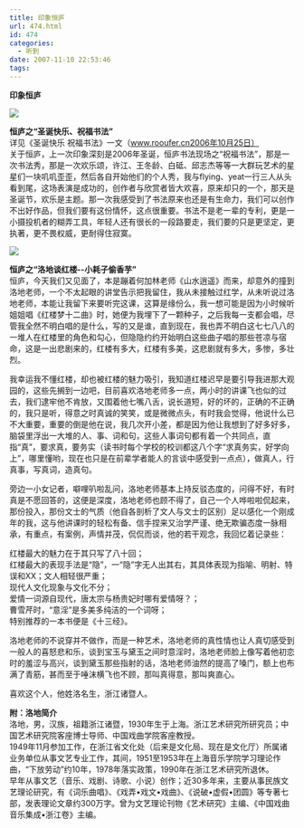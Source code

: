 ```yaml
---
title: 印象恒庐
url: 474.html
id: 474
categories:
  - 听到
date: 2007-11-10 22:53:46
tags:
---
```


**印象恒庐**

  
![](http://photo.guolaijie.com/rooufer/attachments/month_0711/e20071110225022.jpg)  
  
**恒庐之“圣诞快乐、祝福书法”**  
详见《圣诞快乐 祝福书法》一文（www.rooufer.cn2006年10月25日）  
关于恒庐，上一次印象深刻是2006年圣诞，恒庐书法现场之“祝福书法”，那是一次书法秀，那是一次欢乐颂，许江、王冬龄、白砥、邱志杰等等一大群玩艺术的星星们一块叽叽歪歪，然后各自开始他们的个人秀，我与flying、yeat一行三人从头看到尾，这场表演是成功的，创作者与欣赏者皆大欢喜，原来却只的一个，那天是圣诞节，欢乐是主题。那一次我感受到了书法原来也还是有生命力，我们可以创作不出好作品，但我们要有这份情怀，这点很重要。书法不是老一辈的专利，更是一小摄投机者的糊弄工具，年轻人还有很长的一段路要走，我们要的只是更坚定，更执著，更不畏权威，更耐得住寂寞。  
  
![](http://photo.guolaijie.com/rooufer/attachments/month_0711/o20071110224958.jpg)  
  
**恒庐之“洛地谈红楼--小耗子偷香芋”**  
恒庐，今天我们又见面了，本是蹦着何加林老师《山水逍遥》而来，却意外的撞到洛地老师，一个不太起眼的讲堂告示把我留住，我从未接触过红学，从未听说过洛地老师，本能让我留下来要听完这课，这算是缘份么，我一想可能是因为小时候听姐姐唱《红楼梦十二曲》时，她便为我埋下了一颗种子，之后我每一支都会唱，尽管我全然不明白唱的是什么，写的又是谁，直到现在，我也弄不明白这七七八八的一堆人在红楼里的角色和勾心，但隐隐约约开始明白这些曲子唱的那些苍凉与宿命，这是一出悲剧来的，红楼有多大，红楼有多美，这悲剧就有多大，多惨，多壮烈。  
  
我幸运我不懂红楼，却也被红楼的魅力吸引，我知道红楼迟早是要引导我进那大观园的，这些先搁到一边吧，目前喜欢洛地老师多一点，两小时的讲课飞也似的过去，我们逮牢他不肯放，又围着他七嘴八舌，说长道短，好的坏的，正确的不正确的，我只是听，得意之时真诚的笑笑，或是微微点头，有时我会觉得，他说什么已不大重要，重要的倒是他在说，我几次开小差，都是因为他让我想到了好多好多，脑袋里浮出一大堆的人、事、词和句，这些人事词句都有着一个共同点，直指“真”，要求真，要务实（读书时每个学校的校训都这八个字“求真务实，好学向上”，哪里懂哟，现在也只是在前辈学者能人的言谈中感受到一点点），做真人，行真事，写真词，造真句。  
  
旁边一小女记者，噼哩叭啦乱问，洛地老师基本上持反驳态度的，问得不好，有时真是不愿回答的，这便是深度，洛地老师也顾不得了，自己一个人哗啦啦侃起来，那份投入，那份文士的气质（他自各剖析了文人与文士的区别）足以感化一个刚成年的我，这与他讲课时的轻松有备、信手捏来又治学严谨、绝无欺骗态度一脉相承，有重点，有案例，声情并茂，侃侃而谈，他的若干观念，我回忆着记录些：  
  
红楼最大的魅力在于其只写了八十回；  
红楼最大的表现手法是“隐”，一“隐”字无人出其右，其具体表现为指喻、明射、特误和XX；文人相轻很严重；  
现代人文化现象与文化不分；  
爱情一词源自现代，唐太宗与杨贵妃时哪有爱情呀？；  
曹雪芹时，“意淫”是多美多纯洁的一个词呀；  
特别推荐的一本书便是《十三经》。  
  
洛地老师的不说穿并不做作，而是一种艺术，洛地老师的真性情也让人真切感受到一般人的喜怒悲和乐，谈到宝玉与黛玉之间时意淫时，洛地老师脸上像写着他初恋时的羞涩与高兴，谈到黛玉那些指射的话，洛地老师油然的提高了嗓门，额上也布满了青筋，甚而至于唾沫横飞也不顾，那叫真得意，那叫爽直心。  
  
喜欢这个人，他姓洛名生，浙江诸暨人。  
  
  
**附：洛地简介**  
洛地，男，汉族，祖籍浙江诸暨，1930年生于上海。浙江艺术研究所研究员；中国艺术研究院客座博士导师、中国戏曲学院客座教授。  
1949年11月参加工作，在浙江省文化处（后来是文化局、现在是文化厅）所属诸业务单位从事文艺专业工作，其间，1951至1953年在上海音乐学院学习理论作曲，“下放劳动”约10年，1978年落实政策，1990年在浙江艺术研究所退休。  
早年从事文艺（音乐、戏剧、诗歌、小说）创作；近30多年来，主要从事民族文艺理论研究，有《词乐曲唱》、《戏弄•戏文•戏曲》、《说破•虚假•团圆》等专著七部，发表理论文章约300万字。曾为文艺理论刊物《艺术研究》主编、《中国戏曲音乐集成•浙江卷》主编。